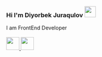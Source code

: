 ### Hi I'm Diyorbek Juraqulov <img src="https://media.giphy.com/media/hvRJCLFzcasrR4ia7z/giphy.gif" width="30px">

I am FrontEnd Developer
<br><br>
<a href="mailto:diyorbekjoraqulov8@gmail.com"> <img src="https://cdn-icons-png.flaticon.com/512/281/281769.png" width="35px"> </a>
<a href="(https://youtube.com/channel/UCB7lfhZI0XDAh-PlASRyjoA)"> <img src="[https://cdn-icons-png.flaticon.com/512/281/281769.png](https://upload.wikimedia.org/wikipedia/commons/thumb/0/09/YouTube_full-color_icon_%282017%29.svg/1280px-YouTube_full-color_icon_%282017%29.svg.png)" width="35px"> </a>
